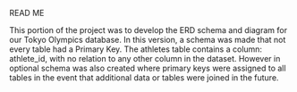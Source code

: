 READ ME

This portion of the project was to develop the ERD schema and diagram for our Tokyo Olympics database.  In this version, a schema was made that not every table had a Primary Key.  The athletes table contains a column: athlete_id, with no relation to any other column in the dataset.  However in optional schema was also created where primary keys were assigned to all tables in the event that additional data or tables were joined in the future.
